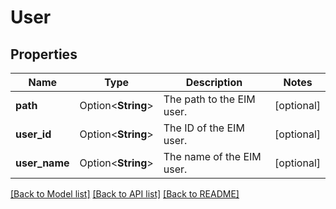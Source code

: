 # User

## Properties

Name | Type | Description | Notes
------------ | ------------- | ------------- | -------------
**path** | Option<**String**> | The path to the EIM user. | [optional]
**user_id** | Option<**String**> |  The ID of the EIM user. | [optional]
**user_name** | Option<**String**> | The name of the EIM user. | [optional]

[[Back to Model list]](../README.md#documentation-for-models) [[Back to API list]](../README.md#documentation-for-api-endpoints) [[Back to README]](../README.md)



